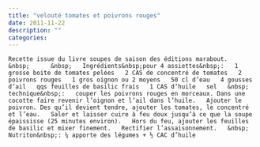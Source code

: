 ```yaml
---
title: "velouté tomates et poivrons rouges"
date: 2011-11-22
description: ""
categories: 
---
```


          
    Recette issue du livre soupes de saison des éditions marabout.   &nbsp;      &nbsp;   Ingrédients&nbsp;pour 4 assiettes&nbsp;:   1 grosse boite de tomates pelées   2 CAS de concentré de tomates   2 poivrons rouges   1 gros oignon ou 2 moyens   50 cl d’eau   4 gousses d’ail   qqs feuilles de basilic frais   1 CAS d’huile   sel   &nbsp;   technique&nbsp;:   couper les poivrons rouges en morceaux. Dans une cocotte faire revenir l’oignon et l’ail dans l’huile.   Ajouter le poivron. Des qu’il devient tendre, ajouter les tomates, le concentré et l’eau.   Saler et laisser cuire à feu doux jusqu’à ce que la soupe épaississe (25 minutes environ).   Hors du feu, ajouter les feuilles de basilic et mixer finement.   Rectifier l’assaisonnement.   &nbsp;   Nutriton&nbsp;: ¼ apporte des légumes + ½ CAC d’huile 

                          
